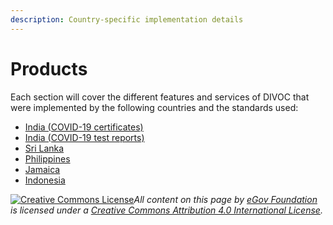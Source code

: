 ```yaml
---
description: Country-specific implementation details
---
```


# Products

Each section will cover the different features and services of DIVOC that were implemented by the following countries and the standards used:

* [India (COVID-19 certificates)](issuing-covid-19-vaccination-certificates-in-india.md)
* [India (COVID-19 test reports)](issuing-covid-19-test-reports-in-india.md)
* [Sri Lanka](issuing-covid-19-vaccination-certificates-in-sri-lanka.md)
* [Philippines](issuing-covid-19-vaccination-certificates-in-the-philippines.md)&#x20;
* [Jamaica](issuing-covid-19-vaccination-certificates-in-jamaica/)
* [Indonesia](issuing-covid-19-vaccination-certificates-in-indonesia/)



[![Creative Commons License](https://i.creativecommons.org/l/by/4.0/80x15.png)](http://creativecommons.org/licenses/by/4.0/)_All content on this page by_ [_eGov Foundation_](https://egov.org.in/) _is licensed under a_ [_Creative Commons Attribution 4.0 International License_](http://creativecommons.org/licenses/by/4.0/)_._
